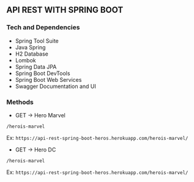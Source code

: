 ## API REST WITH SPRING BOOT

### Tech and Dependencies



  - Spring Tool Suite
  - Java Spring
  - H2 Database
  - Lombok
  - Spring Data JPA
  - Spring Boot DevTools
  - Spring Boot Web Services
  - Swagger Documentation and UI


### Methods

- GET -> Hero Marvel

`/herois-marvel`

Ex: `https://api-rest-spring-boot-heros.herokuapp.com/herois-marvel/`

- GET -> Hero DC

`/herois-marvel`

Ex: `https://api-rest-spring-boot-heros.herokuapp.com/herois-marvel/`
